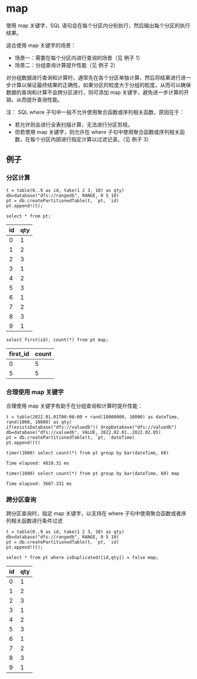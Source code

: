 # map

使用 map 关键字，SQL 语句会在每个分区内分别执行，然后输出每个分区的执行结果。

适合使用 map 关键字的场景：

* 场景一：需要在每个分区内进行查询的场景（见 例子 1）
* 场景二：分组查询计算提升性能（见 例子 2）

对分组数据进行查询和计算时，通常先在各个分区单独计算，然后将结果进行进一步计算以保证最终结果的正确性。如果分区的粒度大于分组的粒度，从而可以确保数据的查询和计算不会跨分区进行，则可添加
map 关键字，避免进一步计算的开销，从而提升查询性能。

注： SQL where 子句中一般不允许使用聚合函数或序列相关函数，原因在于：

* 若允许则会进行全表扫描计算，无法进行分区剪枝。
* 但若使用 map 关键字，则允许在 where
  子句中使用聚合函数或序列相关函数，在每个分区内部进行指定计算以过滤记录。（见 例子 3）

## 例子

### 分区计算

```
t = table(0..9 as id, take(1 2 3, 10) as qty)
db=database("dfs://rangedb", RANGE, 0 5 10)
pt = db.createPartitionedTable(t, `pt, `id)
pt.append!(t);

select * from pt;
```

| id | qty |
| --- | --- |
| 0 | 1 |
| 1 | 2 |
| 2 | 3 |
| 3 | 1 |
| 4 | 2 |
| 5 | 3 |
| 6 | 1 |
| 7 | 2 |
| 8 | 3 |
| 9 | 1 |

```
select first(id), count(*) from pt map;
```

| first\_id | count |
| --- | --- |
| 0 | 5 |
| 5 | 5 |

### 合理使用 map 关键字

合理使用 map 关键字有助于在分组查询和计算时提升性能：

```
t = table(2022.01.01T00:00:00 + rand(10000000, 10000) as dateTime, rand(1000, 10000) as qty)
if(existsDatabase("dfs://valuedb")) dropDatabase("dfs://valuedb")
db=database("dfs://valuedb", VALUE, 2022.02.01..2022.02.05)
pt = db.createPartitionedTable(t, `pt, `dateTime)
pt.append!(t)

timer(1000) select count(*) from pt group by bar(dateTime, 60)

Time elapsed: 4010.31 ms

timer(1000) select count(*) from pt group by bar(dateTime, 60) map

Time elapsed: 3607.331 ms
```

### 跨分区查询

跨分区查询时，指定 map 关键字，以支持在 where 子句中使用聚合函数或者序列相关函数进行条件过滤

```
t = table(0..9 as id, take(1 2 3, 10) as qty)
db=database("dfs://rangedb", RANGE, 0 5 10)
pt = db.createPartitionedTable(t, `pt, `id)
pt.append!(t);

select * from pt where isDuplicated([id,qty]) = false map;
```

| id | qty |
| --- | --- |
| 0 | 1 |
| 1 | 2 |
| 2 | 3 |
| 3 | 1 |
| 4 | 2 |
| 5 | 3 |
| 6 | 1 |
| 7 | 2 |
| 8 | 3 |
| 9 | 1 |

